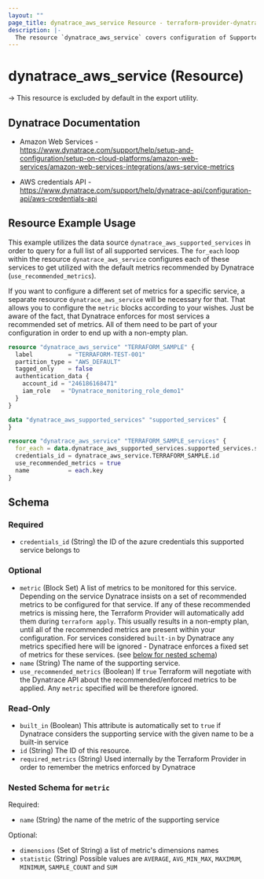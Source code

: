 ```yaml
---
layout: ""
page_title: dynatrace_aws_service Resource - terraform-provider-dynatrace"
description: |-
  The resource `dynatrace_aws_service` covers configuration of Supported Services for AWS credentials
---
```


# dynatrace_aws_service (Resource)

-> This resource is excluded by default in the export utility.

## Dynatrace Documentation

- Amazon Web Services - https://www.dynatrace.com/support/help/setup-and-configuration/setup-on-cloud-platforms/amazon-web-services/amazon-web-services-integrations/aws-service-metrics

- AWS credentials API - https://www.dynatrace.com/support/help/dynatrace-api/configuration-api/aws-credentials-api

## Resource Example Usage

This example utilizes the data source `dynatrace_aws_supported_services` in order to query for a full list of all supported services.
The `for_each` loop within the resource `dynatrace_aws_service` configures each of these services to get utilized with the default metrics recommended by Dynatrace (`use_recommended_metrics`).

If you want to configure a different set of metrics for a specific service, a separate resource `dynatrace_aws_service` will be necessary for that. That allows you to configure the `metric` blocks according to your wishes.
Just be aware of the fact, that Dynatrace enforces for most services a recommended set of metrics. All of them need to be part of your configuration in order to end up with a non-empty plan.

```terraform
resource "dynatrace_aws_service" "TERRAFORM_SAMPLE" {
  label          = "TERRAFORM-TEST-001"
  partition_type = "AWS_DEFAULT"
  tagged_only    = false
  authentication_data {
    account_id = "246186168471"
    iam_role   = "Dynatrace_monitoring_role_demo1"
  }
}

data "dynatrace_aws_supported_services" "supported_services" {    
}

resource "dynatrace_aws_service" "TERRAFORM_SAMPLE_services" {
  for_each = data.dynatrace_aws_supported_services.supported_services.services
  credentials_id = dynatrace_aws_service.TERRAFORM_SAMPLE.id
  use_recommended_metrics = true
  name           = each.key
}
```

<!-- schema generated by tfplugindocs -->
## Schema

### Required

- `credentials_id` (String) the ID of the azure credentials this supported service belongs to

### Optional

- `metric` (Block Set) A list of metrics to be monitored for this service. Depending on the service Dynatrace insists on a set of recommended metrics to be configured for that service. If any of these recommended metrics is missing here, the Terraform Provider will automatically add them during `terraform apply`. This usually results in a non-empty plan, until all of the recommended metrics are present within your configuration. For services considered `built-in` by Dynatrace any metrics specified here will be ignored - Dynatrace enforces a fixed set of metrics for these services. (see [below for nested schema](#nestedblock--metric))
- `name` (String) The name of the supporting service.
- `use_recommended_metrics` (Boolean) If `true` Terraform will negotiate with the Dynatrace API about the recommended/enforced metrics to be applied. Any `metric` specified will be therefore ignored.

### Read-Only

- `built_in` (Boolean) This attribute is automatically set to `true` if Dynatrace considers the supporting service with the given name to be a built-in service
- `id` (String) The ID of this resource.
- `required_metrics` (String) Used internally by the Terraform Provider in order to remember the metrics enforced by Dynatrace

<a id="nestedblock--metric"></a>
### Nested Schema for `metric`

Required:

- `name` (String) the name of the metric of the supporting service

Optional:

- `dimensions` (Set of String) a list of metric's dimensions names
- `statistic` (String) Possible values are `AVERAGE`, `AVG_MIN_MAX`, `MAXIMUM`, `MINIMUM`, `SAMPLE_COUNT` and `SUM`
 